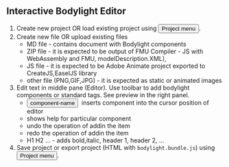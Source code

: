 ## Interactive Bodylight Editor
1) Create new project OR load existing project using <button class="w3-button w3-bar-item w3-theme-l4"><i class="fa fa-bars"></i> Project menu</button>.
2) Create new file OR upload existing files 
    * MD file - contains document with Bodylight components
    * ZIP file - it is expected to be output of FMU Compiler - JS with WebAssembly and FMU, modelDescription.XML), 
    * JS file - it is expected to be Adobe Animate project exported to CreateJS,EaselJS library
    * other file (PNG,GIF,JPG) - it is expected as static or animated images
3) Edit text in middle pane (Editor). Use toolbar to add bodylight components or standard tags. See preview in the right panel.
   * <button class="w3-padding-4 w3-border w3-round w3-theme-l4" style="margin-right:4px">component-name</button> inserts component into the cursor position of editor
   * <i class="fa fa-question-circle"></i> shows help for particular component  
   * <i class="fa fa-undo"></i> undo the operation of addin the item
   * <i class="fa fa-repeat"></i> redo the operation of addin the item
   * <i class="fa fa-bold fa-italic"></i>H1 H2 ... - adds bold,italic, header 1, header 2, ...
4) Save project or export project (HTML with `bodylight.bundle.js`) using <button class="w3-button w3-bar-item w3-theme-l4"><i class="fa fa-bars"></i> Project menu</button>.
